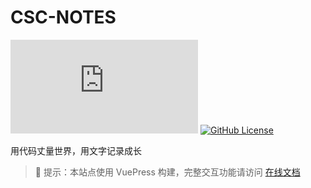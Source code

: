 # CSC-NOTES

![VuePress Site](https://img.shields.io/badge/VuePress-站点-blue?logo=vue.js)
[![GitHub License](https://img.shields.io/github/license/csc666888/csc-notes)](LICENSE)

用代码丈量世界，用文字记录成长

> 📌 提示：本站点使用 VuePress 构建，完整交互功能请访问 [在线文档](https://csc666888.github.io/csc-notes/)
